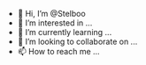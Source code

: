- 👋 Hi, I’m @Stelboo
- 👀 I’m interested in ...
- 🌱 I’m currently learning ...
- 💞️ I’m looking to collaborate on ...
- 📫 How to reach me ...

<!---
Stelboo/Stelboo is a ✨ special ✨ repository because its `README.md` (this file) appears on your GitHub profile.
You can click the Preview link to take a look at your changes.
--->
